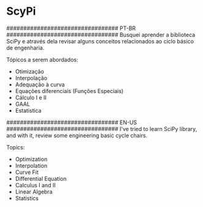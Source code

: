 # ScyPi

################################# PT-BR #################################
Busquei aprender a biblioteca SciPy e através dela revisar alguns conceitos relacionados ao ciclo básico de engenharia.

Tópicos a serem abordados: 
  - Otimização
  - Interpolação
  - Adequação à curva
  - Equações diferenciais (Funções Especiais)
  - Cálculo I e II
  - GAAL
  - Estatistica
 
 
################################# EN-US #################################
I've tried to learn SciPy library, and with it, review some engineering basic cycle chairs.

Topics: 
  - Optimization
  - Interpolation
  - Curve Fit
  - Differential Equation
  - Calculus I and II
  - Linear Algebra
  - Statistics
 

